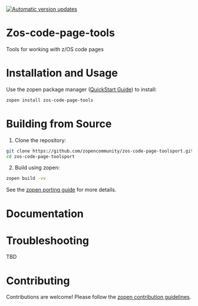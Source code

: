 [![Automatic version updates](https://github.com/ZOSOpenTools/zos-code-page-toolsport/actions/workflows/bump.yml/badge.svg)](https://github.com/ZOSOpenTools/zos-code-page-toolsport/actions/workflows/bump.yml)

# Zos-code-page-tools

Tools for working with z/OS code pages

# Installation and Usage

Use the zopen package manager ([QuickStart Guide](https://zopen.community/#/Guides/QuickStart)) to install:
```bash
zopen install zos-code-page-tools
```

# Building from Source

1. Clone the repository:
```bash
git clone https://github.com/zopencommunity/zos-code-page-toolsport.git
cd zos-code-page-toolsport
```
2. Build using zopen:
```bash
zopen build -vv
```

See the [zopen porting guide](https://zopen.community/#/Guides/Porting) for more details.

# Documentation


# Troubleshooting
TBD

# Contributing
Contributions are welcome! Please follow the [zopen contribution guidelines](https://github.com/zopencommunity/meta/blob/main/CONTRIBUTING.md).
